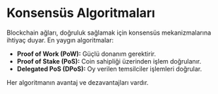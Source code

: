 # Konsensüs Algoritmaları

Blockchain ağları, doğruluk sağlamak için konsensüs mekanizmalarına ihtiyaç duyar. En yaygın algoritmalar:

- **Proof of Work (PoW):** Güçlü donanım gerektirir.
- **Proof of Stake (PoS):** Coin sahipliği üzerinden işlem doğrulanır.
- **Delegated PoS (DPoS):** Oy verilen temsilciler işlemleri doğrular.

Her algoritmanın avantaj ve dezavantajları vardır.
